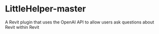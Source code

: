 # LittleHelper-master
 A Revit plugin that uses the OpenAI API to allow users ask questions about Revit within Revit
